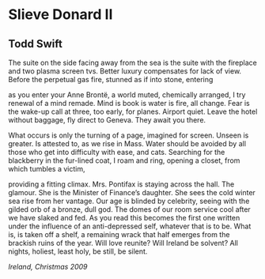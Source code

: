 # Slieve Donard II
## Todd Swift
The suite on the side
facing away from the sea
is the suite with the fireplace
and two plasma screen tvs.
Better luxury compensates
for lack of view. Before
the perpetual gas fire, stunned
as if into stone, entering

as you enter your Anne Brontë,
a world muted, chemically arranged,
I try renewal of a mind remade.
Mind is book is water is fire, all change.
Fear is the wake-up call at three,
too early, for planes. Airport quiet.
Leave the hotel without baggage, fly
direct to Geneva. They await you there.

What occurs is only the turning of a page,
imagined for screen. Unseen is greater.
Is attested to, as we rise in Mass.
Water should be avoided by all those
who get into difficulty with ease, and cats.
Searching for the blackberry in the fur-lined
coat, I roam and ring, opening
a closet, from which tumbles a victim,

providing a fitting climax. Mrs. Pontifax
is staying across the hall. The glamour.
She is the Minister of Finance’s daughter.
She sees the cold winter sea rise from her vantage.
Our age is blinded by celebrity, seeing
with the gilded orb of a bronze, dull god.
The domes of our room service cool
after we have slaked and fed. As you read
this becomes the first one written under the influence
of an anti-depressed self, whatever that is to be.
What is, is taken off a shelf, a remaining wrack
that half emerges from the brackish ruins of the year.
Will love reunite?
Will Ireland be solvent?
All nights, holiest, least holy,
be still, be silent.


_Ireland, Christmas_ _2009_